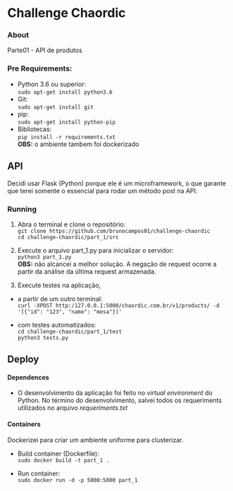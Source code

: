 # Challenge Chaordic

### About
Parte01 - API de produtos

### Pre Requirements:
- Python 3.6 ou superior:<br/>
`sudo apt-get install python3.6`
- Git:<br/>
`sudo apt-get install git`
- pip:<br/>
`sudo apt-get install python-pip`
- Bibliotecas:<br/>
`pip install -r requirements.txt`<br/>
**OBS:** o ambiente tambem foi dockerizado

## API
Decidi usar Flask (Python) porque ele é um microframework, o que garante que terei somente o essencial para rodar um método post na API.

### Running 
1. Abra o terminal e clone o repositório: <br/>
`git clone https://github.com/brunocampos01/challenge-chaordic`<br/>
`cd challenge-chaordic/part_1/src`
2. Execute o arquivo part_1.py para inicializar o servidor:<br/>
`python3 part_1.py`<br/>
**OBS:** não alcancei a melhor solução. A negação de request ocorre a partir da análise da última request armazenada.

3. Execute testes na aplicação,
- a partir de um outro terminal:</br>
`curl -XPOST http:/127.0.0.1:5000/chaordic.com.br/v1/products/ -d '[{"id": "123", "name": "mesa"}]'`<br/>

- com testes automatizados:<br/>
`cd challenge-chaordic/part_1/test`<br/>
`python3 tests.py`<br/>

## Deploy
#### Dependences
- O desenvolvimento da aplicação foi feito no *virtual environment* do Python. No término do desenvolvimento, salvei todos os requeriments utilizados no arquivo *requeriments.txt*
#### Containers
Dockerizei para criar um ambiente uniforme para clusterizar.
- Build container (Dockerfile):<br/>
`sudo docker build -t part_1 .`<br/>

- Run container:<br/>
`sudo docker run -d -p 5000:5000 part_1`<br/>



